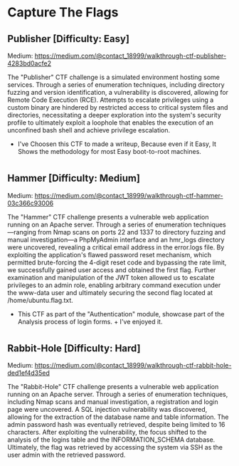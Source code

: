 # Capture The Flags

## Publisher [Difficulty: Easy] 
Medium: https://medium.com/@contact_18999/walkthrough-ctf-publisher-4283bd0acfe2 

The "Publisher" CTF challenge is a simulated environment hosting some services. Through a series of enumeration techniques, including directory fuzzing and version identification, a vulnerability is discovered, allowing for Remote Code Execution (RCE). Attempts to escalate privileges using a custom binary are hindered by restricted access to critical system files and directories, necessitating a deeper exploration into the system's security profile to ultimately exploit a loophole that enables the execution of an unconfined bash shell and achieve privilege escalation.

- I've Choosen this CTF to made a writeup, Because even if it Easy, It Shows the methodology for most Easy boot-to-root machines.

#

## Hammer [Difficulty: Medium]
Medium: https://medium.com/@contact_18999/walkthrough-ctf-hammer-03c366c93006

The "Hammer" CTF challenge presents a vulnerable web application running on an Apache server. Through a series of enumeration techniques—ranging from Nmap scans on ports 22 and 1337 to directory fuzzing and manual investigation—a PhpMyAdmin interface and an hmr_logs directory were uncovered, revealing a critical email address in the error.logs file. By exploiting the application's flawed password reset mechanism, which permitted brute-forcing the 4-digit reset code and bypassing the rate limit, we successfully gained user access and obtained the first flag. Further examination and manipulation of the JWT token allowed us to escalate privileges to an admin role, enabling arbitrary command execution under the www-data user and ultimately securing the second flag located at /home/ubuntu.flag.txt.

- This CTF as part of the "Authentication" module, showcase part of the Analysis process of login forms. + I've enjoyed it.

#

## Rabbit-Hole [Difficulty: Hard]
Medium: https://medium.com/@contact_18999/walkthrough-ctf-rabbit-hole-ded1ef4d35ed

The "Rabbit-Hole" CTF challenge presents a vulnerable web application running on an Apache server. Through a series of enumeration techniques, including Nmap scans and manual investigation, a registration and login page were uncovered. A SQL injection vulnerability was discovered, allowing for the extraction of the database name and table information. The admin password hash was eventually retrieved, despite being limited to 16 characters. After exploiting the vulnerability, the focus shifted to the analysis of the logins table and the INFORMATION_SCHEMA database. Ultimately, the flag was retrieved by accessing the system via SSH as the user admin with the retrieved password.
